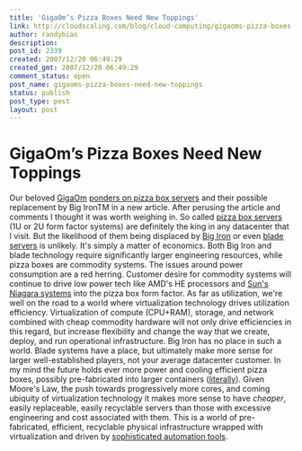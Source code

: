 ```yaml
---
title: 'GigaOm’s Pizza Boxes Need New Toppings'
link: http://cloudscaling.com/blog/cloud-computing/gigaoms-pizza-boxes-need-new-toppings/
author: randybias
description: 
post_id: 2339
created: 2007/12/20 06:49:29
created_gmt: 2007/12/20 06:49:29
comment_status: open
post_name: gigaoms-pizza-boxes-need-new-toppings
status: publish
post_type: post
layout: post
---
```


# GigaOm’s Pizza Boxes Need New Toppings

Our beloved [GigaOm](http://gigaom.com/) [ponders on pizza box servers](http://gigaom.com/2007/12/18/pizza-boxes-are-power-hogs/) and their possible replacement by Big IronTM in a new article. After perusing the article and comments I thought it was worth weighing in. So called [pizza box servers](http://en.wikipedia.org/wiki/1U_server) (1U or 2U form factor systems) are definitely the king in any datacenter that I visit. But the likelihood of them being displaced by [Big Iron](http://en.wikipedia.org/wiki/Big_iron) or even [blade servers](http://en.wikipedia.org/wiki/Blade_server) is unlikely. It's simply a matter of economics. Both Big Iron and blade technology require significantly larger engineering resources, while pizza boxes are commodity systems. The issues around power consumption are a red herring. Customer desire for commodity systems will continue to drive low power tech like AMD's HE processors and [Sun's Niagara systems](http://www.sun.com/servers/coolthreads/se_t1000/) into the pizza box form factor. As far as utilization, we're well on the road to a world where virtualization technology drives utilization efficiency. Virtualization of compute (CPU+RAM), storage, and network combined with cheap commodity hardware will not only drive efficiencies in this regard, but increase flexibility and change the way that we create, deploy, and run operational infrastructure. Big Iron has no place in such a world. Blade systems have a place, but ultimately make more sense for larger well-established players, not your average datacenter customer. In my mind the future holds ever more power and cooling efficient pizza boxes, possibly pre-fabricated into larger containers ([literally](http://www.sun.com/emrkt/blackbox/index.jsp)). Given Moore's Law, the push towards progressively more cores, and coming ubiquity of virtualization technology it makes more sense to have *cheaper*, easily replaceable, easily recyclable servers than those with excessive engineering and cost associated with them. This is a world of pre-fabricated, efficient, recyclable physical infrastructure wrapped with virtualization and driven by [sophisticated automation tools](http://www.cloudscale.net.).